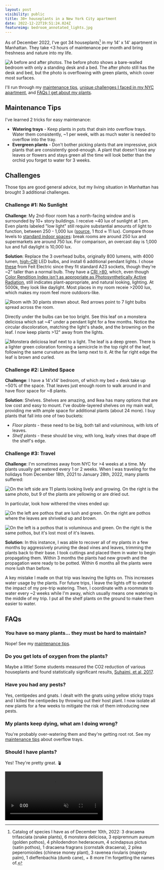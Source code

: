 ```yaml
---
layout: post
visibility: public
title: 30+ houseplants in a New York City apartment
date: 2022-12-22T19:51:24.024Z
featureimg: bedroom_annotated_lights.jpg
---
```

As of December 2022, I've got 34 houseplants[^1] in my 14' x 14' apartment in Manhattan. They take <3 hours of maintenance per month and bring freshness and nature into my life.

![A before and after photos. The before photo shows a bare-walled bedroom with only a standing desk and a bed. The after photo still has the desk and bed, but the photo is overflowing with green plants, which cover most surfaces.](bedroom_before_and_after.jpg)

I'll run through my [maintenance tips](#maintenance-tips), [unique challenges I faced in my NYC apartment](#challenges), and [FAQs I get about my plants](#faqs).

## Maintenance Tips

I've learned 2 tricks for easy maintenance:

* **Watering trays** - Keep plants in pots that drain into overflow trays. Water them consistently, ~1 per week, with as much water is needed to overflow into the tray.
* **Evergreen plants** - Don't bother picking plants that are impressive, pick plants that are consistently good-enough. A plant that doesn't lose any leaves or flowers and stays green all the time will look better than the orchid you forget to water for 3 weeks.

## Challenges

Those tips are good general advice, but my living situation in Manhattan has brought 3 additional challenges.

### Challenge #1: No Sunlight

**Challenge**: My 2nd-floor room has a north-facing window and is surrounded by 10+ story buildings. I receive ~40 lux of sunlight at 1 pm. Even plants labeled "low light" still require substantial amounts of light to function, between 250 - 1,000 lux ([source](https://gardeningsolutions.ifas.ufl.edu/plants/houseplants/light-for-houseplants.html), 1 ftcd ≈ 11 lux). Compare those levels to [standard indoor spaces](https://www.engineeringtoolbox.com/light-level-rooms-d_708.html): break rooms are around 250 lux and supermarkets are around 750 lux. For comparison, an overcast day is 1,000 lux and full daylight is 10,000 lux.

**Solution**: Replace the 3 overhead bulbs, originally 800 lumens, with 4000 lumen, [high-CRI](https://en.wikipedia.org/wiki/High-CRI_LED_lighting) LED bulbs, and install 6 additional pendant lights. I chose [these](https://www.feit.com/product/4060-lumen-5000k-non-dimmable-led/) from Feit Electric since they fit standard A23 sockets, though they're ~2" taller than a normal bulb. They have a [CRI >80](https://www.feit.com/wp-content/uploads/2019/07/OM300_850_LED_SpecSheet-2.pdf), which, even though [Color Rendition Index isn't as appropriate as Photosynthetically Active Radiation](https://mygardenandgreenhouse.com/lighting/understanding-cri-par-and-ppfd/), still indicates plant-appropriate, and natural looking, lighting. At 5000k, they look like daylight. Most places in my room receie >2000 lux, which makes my room feel more outdoors-like.

![Room with 30 plants strewn about. Red arrows point to 7 light bulbs spread across the room.](bedroom_annotated_lights.jpg)

Directly under the bulbs can be too bright. See this leaf on a monstera deliciosa which sat ~4" under a pendant light for a few months. Notice the circular discoloration, matching the light's shade, and the browning on the leaf. I now keep plants >12" away from the lights.

![Monstera deliciosa leaf next to a light. The leaf is a deep green. There is a lighter green coloration forming a semicircle in the top right of the leaf, following the same curvature as the lamp next to it. At the far right edge the leaf is brown and curled.](plant_light_burn.jpg)

### Challenge #2: Limited Space

**Challenge**: I have a 14'x14' bedroom, of which my bed + desk take up \~50% of the space. That leaves just enough room to walk around in and have floor space for \~8 plants.

**Solution**: Shelves. Shelves are amazing, and Ikea has many options that are low cost and easy to mount. I've double-layered shelves on my main wall, providing me with ample space for additional plants (about 24 more). I buy plants that fall into one of two buckets:

* *Floor plants* - these need to be big, both tall and voluminous, with lots of leaves.
* *Shelf plants* - these should be viny, with long, leafy vines that drape off the shelf's edge.

### Challenge #3: Travel

**Challenge**: I'm sometimes away from NYC for >4 weeks at a time. My plants usually get watered every 1 or 2 weeks. When I was traveling for the holidays from December 18th, 2021 to January 28th, 2022, many plants suffered:

![On the left side are 11 plants looking lively and growing. On the right is the same photo, but 9 of the plants are yellowing or are dried out.](side_by_side_holidays_2022.jpg)

In particular, look how withered the vines ended up:

![On the left are pothos that are lush and green. On the right are pothos where the leaves are shriveled up and brown.](side_by_side_holidays_2022_top_right_shelf.jpg)

![On the left is a pothos that is voluminous and green. On the right is the same pothos, but it's lost most of it's leaves.](side_by_side_holidays_2022_mid_right_shelf.jpg)

**Solution**: In this instance, I was able to recover all of my plants in a few months by aggressively pruning the dead vines and leaves, trimming the plants back to their base. I took cuttings and placed them in water to begin propagating them. Within 3 months the plants had new growth and the propagation were ready to be potted. Within 6 months all the plants were more lush than before.

A key mistake I made on that trip was leaving the lights on. This increases water usage by the plants. For future trips, I leave the lights off to extend the impact of my pre-trip watering. Then, I coordinate with a roommate to water every ~2 weeks while I'm away, which usually means one watering in the middle of my trip. I put all the shelf plants on the ground to make them easier to water.

## FAQs

### You have so many plants... they must be hard to maintain?

Nope! See my [maintenance tips](#maintenance-tips).

### Do you get lots of oxygen from the plants?

Maybe a little! Some students measured the CO2 reduction of various houseplants and found statistically significant results, [Suhaimi, et al, 2017](https://www.researchgate.net/publication/315968651_Effectiveness_of_Indoor_Plant_to_Reduce_CO_2_in_Indoor_Environment).

### Have you had any pests?

Yes, centipedes and gnats. I dealt with the gnats using yellow sticky traps and I killed the centipedes by throwing out their host plant. I now isolate all new plants for a few weeks to mitigate the risk of them introducing new pests.

### My plants keep dying, what am I doing wrong?

You're probably over-watering them and they're getting root rot. See my [maintenance tips](#maintenance-tips) about overflow trays.

### Should I have plants?

Yes! They're pretty great. 🪴

<video width="320" muted autoplay loop>
  <source src="peace_lily_being_dramatic.mp4" type="video/mp4">
</video>

[^1]: Catalog of species I have as of December 10th, 2022: 3 dracaena trifasciata (snake plants), 6 monstera deliciosa, 3 epipremnum aureum (golden pothos), 4 philodendron hederaceum, 4 scindapsus pictus (satin pothos), 1 dracaena fragrans (cornstalk dracaena), 2 pilea peperomioides (chinese money plant), 3 ravenea rivularis (majesty palm), 1 dieffenbachia (dumb cane), + 8 more I'm forgetting the names of.